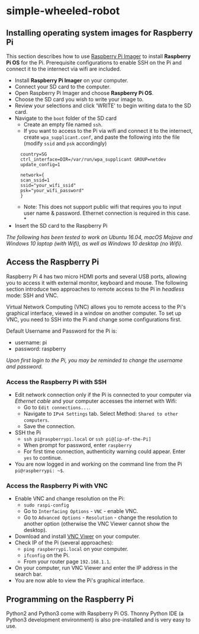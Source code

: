 # simple-wheeled-robot

## Installing operating system images for Raspberry Pi
This section describes how to use [Raspberry Pi Imager](https://www.raspberrypi.org/downloads/) to install **Raspberry Pi OS** for the Pi.
Prerequisite configurations to enable SSH on the Pi and connect it to the internect via wifi are included.

- Install **Raspberry Pi Imager** on your computer.
- Connect your SD card to the computer.
- Open Raspberry Pi Imager and choose **Raspberry Pi OS**.
- Choose the SD card you wish to write your image to.
- Review your selections and click 'WRITE' to begin writing data to the SD card.
- Navigate to the `boot` folder of the SD card
  - Create an empty file named `ssh`.
  - If you want to access to the Pi via wifi and connect it to the internect, create `wpa_supplicant.conf`, and paste the following into the file (modify `ssid` and `psk` accordingly)
  ```
    country=SG
    ctrl_interface=DIR=/var/run/wpa_supplicant GROUP=netdev
    update_config=1

    network={
    scan_ssid=1
    ssid="your_wifi_ssid"
    psk="your_wifi_password"
    }
    ```
    * Note: This does not support public wifi that requires you to input user name & password. Ethernet connection is required in this case. *
- Insert the SD card to the Raspberry Pi

*The following has been tested to work on Ubuntu 16.04, macOS Mojave and Windows 10 laptop (with Wifi), as well as Windows 10 desktop (no Wifi).*

## Access the Raspberry Pi 
Raspberry Pi 4 has two micro HDMI ports and several USB ports, allowing you to access it with external monitor, keyboard and mouse.
The following section introduce two approaches to remote access to the Pi in *headless* mode: SSH and VNC.

Virtual Network Computing (VNC) allows you to remote access to the Pi's graphical interface, viewed in a window on another computer. 
To set up VNC, you need to SSH into the Pi and change some configurations first.

Default Username and Password for the Pi is:
- username: pi
- password: raspberry

*Upon first login to the Pi, you may be reminded to change the username and password.*

### Access the Raspberry Pi with SSH
- Edit network connection only if the Pi is connected to your computer via *Ethernet cable* and your computer accesses the internet with Wifi:
  - Go to `Edit connections...`.
  - Navigate to `IPv4 Settings` tab. Select Method: `Shared to other computers`.
  - Save the connection.
- SSH the Pi
  - `ssh pi@raspberrypi.local` or `ssh pi@[ip-of-the-Pi]`
  - When prompt for password, enter `raspberry`
  - For first time connection, authenticity warning could appear.  Enter `yes` to continue.
- You are now logged in and working on the command line from the Pi `pi@raspberrypi: ~$`.

### Access the Raspberry Pi with VNC
- Enable VNC and change resolution on the Pi:
  - `sudo raspi-config`
  - Go to `Interfacing Options` - `VNC` - enable VNC.
  - Go to `Advanced Options` - `Resolution` - change the resolution to another option (otherwise the VNC Viewer cannot show the desktop).
- Download and install [VNC Viwer](https://www.realvnc.com/en/connect/download/viewer/linux/) on your computer.
- Check IP of the Pi (several approaches):
  - `ping raspberrypi.local` on your computer.
  - `ifconfig` on the Pi.
  - From your router page `192.168.1.1`.
- On your computer, run VNC Viewer and enter the IP address in the search bar.
- You are now able to view the Pi's graphical interface.

## Programming on the Raspberry Pi
Python2 and Python3 come with Raspberry Pi OS. 
Thonny Python IDE (a Python3 development environment) is also pre-installed and is very easy to use. 

